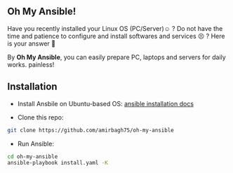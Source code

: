 ## Oh My Ansible!

Have you recently installed your Linux OS (PC/Server):relaxed: ? Do not have the time and patience to configure and install softwares and services :persevere: ? Here is your answer :rocket:

By **Oh My Ansible**, you can easily prepare PC, laptops and servers for daily works. painless!

## Installation

- Install Ansbile on Ubuntu-based OS: [ansible installation docs](https://docs.ansible.com/ansible/latest/installation_guide/intro_installation.html#installing-ansible-on-ubuntu)

- Clone this repo:

```bash
git clone https://github.com/amirbagh75/oh-my-ansible
```

- Run Ansible:

```bash
cd oh-my-ansible
ansible-playbook install.yaml -K
```

